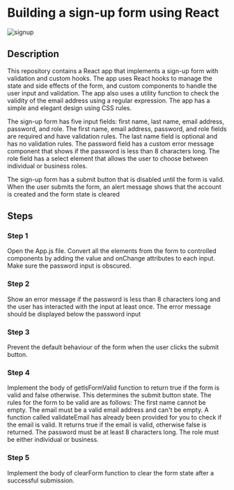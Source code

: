 # Building a sign-up form using React
![signup](https://github.com/fitsumtsehay/React-SignUp-Form/assets/63597726/bb205c27-5e1c-431c-8af7-77a741382e9a)
## Description
This repository contains a React app that implements a sign-up form with validation and custom hooks. The app uses React hooks to manage the state and side effects of the form, and custom components to handle the user input and validation. The app also uses a utility function to check the validity of the email address using a regular expression. The app has a simple and elegant design using CSS rules.

The sign-up form has five input fields: first name, last name, email address, password, and role. The first name, email address, password, and role fields are required and have validation rules. The last name field is optional and has no validation rules. The password field has a custom error message component that shows if the password is less than 8 characters long. The role field has a select element that allows the user to choose between individual or business roles.

The sign-up form has a submit button that is disabled until the form is valid. When the user submits the form, an alert message shows that the account is created and the form state is cleared
## Steps
### Step 1
Open the App.js file. Convert all the elements from the form to controlled components by adding the value and onChange attributes to each input. Make sure the password input is obscured.

### Step 2
Show an error message if the password is less than 8 characters long and the user has interacted with the input at least once. The error message should be displayed below the password input
### Step 3
Prevent the default behaviour of the form when the user clicks the submit button.

### Step 4
Implement the body of getIsFormValid function to return true if the form is valid and false otherwise. This determines the submit button state. The rules for the form to be valid are as follows:
The first name cannot be empty.
The email must be a valid email address and can't be empty. A function called validateEmail has already been provided for you to check if the email is valid. It returns true if the email is valid, otherwise  false is returned.
The password must be at least 8 characters long.
The role must be either individual or business.

### Step 5
Implement the body of clearForm function to clear the form state after a successful submission.
